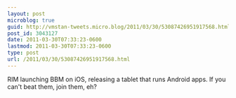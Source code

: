 ```yaml
---
layout: post
microblog: true
guid: http://vmstan-tweets.micro.blog/2011/03/30/53087426951917568.html
post_id: 3043127
date: 2011-03-30T07:33:23-0600
lastmod: 2011-03-30T07:33:23-0600
type: post
url: /2011/03/30/53087426951917568.html
---
```

RIM launching BBM on iOS, releasing a tablet that runs Android apps. If you can't beat them, join them, eh?
